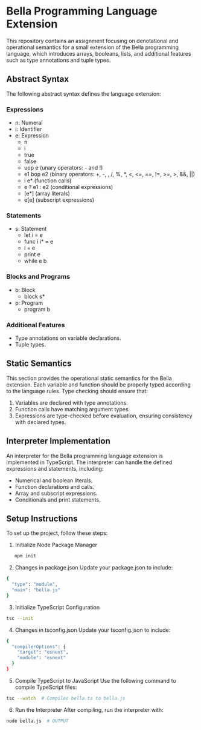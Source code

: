 # Bella Programming Language Extension

This repository contains an assignment focusing on denotational and operational semantics for a small extension of the Bella programming language, which introduces arrays, booleans, lists, and additional features such as type annotations and tuple types.

## Abstract Syntax

The following abstract syntax defines the language extension:

### Expressions
- n: Numeral
- i: Identifier
- e: Expression
  - n
  - i
  - true
  - false
  - uop e (unary operators: - and !)
  - e1 bop e2 (binary operators: +, -, , /, %, *, <, <=, ==, !=, >=, >, &&, ||)
  - i e* (function calls)
  - e ? e1 : e2 (conditional expressions)
  - [e*] (array literals)
  - e[e] (subscript expressions)

### Statements
- s: Statement
  - let i = e
  - func i i* = e
  - i = e
  - print e
  - while e b

### Blocks and Programs
- b: Block
  - block s*
- p: Program
  - program b

### Additional Features
- Type annotations on variable declarations.
- Tuple types.

## Static Semantics

This section provides the operational static semantics for the Bella extension. Each variable and function should be properly typed according to the language rules. Type checking should ensure that:

1. Variables are declared with type annotations.
2. Function calls have matching argument types.
3. Expressions are type-checked before evaluation, ensuring consistency with declared types.

## Interpreter Implementation

An interpreter for the Bella programming language extension is implemented in TypeScript. The interpreter can handle the defined expressions and statements, including:

- Numerical and boolean literals.
- Function declarations and calls.
- Array and subscript expressions.
- Conditionals and print statements.

## Setup Instructions

To set up the project, follow these steps:

1. Initialize Node Package Manager

```bash
   npm init
```

2. Changes in package.json
Update your package.json to include:

```bash
{
  "type": "module",
  "main": "bella.js"
}
```

3. Initialize TypeScript Configuration

```bash
tsc --init
```

4. Changes in tsconfig.json
Update your tsconfig.json to include:

```bash
{
  "compilerOptions": {
    "target": "esnext",
    "module": "esnext"
  }
}
```

5. Compile TypeScript to JavaScript
Use the following command to compile TypeScript files:

```bash
tsc --watch  # Compiles bella.ts to bella.js
```

6. Run the Interpreter
After compiling, run the interpreter with:

```bash
node bella.js  # OUTPUT
```
